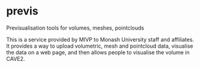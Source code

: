 # previs

Previsualisation tools for volumes, meshes, pointclouds 

This is a service provided by MIVP to Monash University staff and affiliates. 
It provides a way to upload volumetric, mesh and pointcloud data, visualise the data on a web page, and then allows people to visualise the volume in CAVE2.
